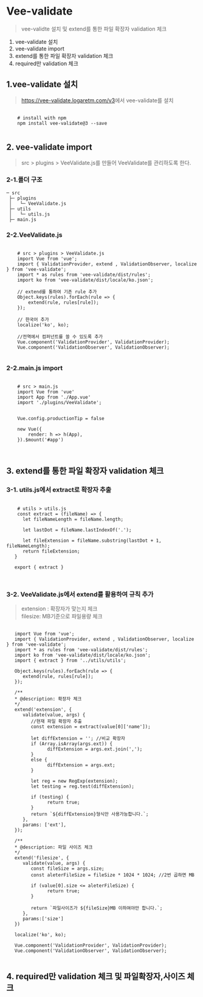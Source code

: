 # Vee-validate

> vee-validte 설치 및 extend를 통한 파일 확장자 validation 체크

1. vee-validate 설치
2. vee-validate import
3. extend를 통한 파일 확장자 validation 체크
4. required만 validation 체크

## 1.vee-validate 설치

> <https://vee-validate.logaretm.com/v3>에서 vee-validate를 설치

<pre>
 <code>
    # install with npm
    npm install vee-validate@3 --save
 </code>
</pre>

## 2. vee-validate import

> src > plugins > VeeValidate.js를 만들어 VeeValidate를 관리하도록 한다.

### 2-1.폴더 구조

```
─ src
 ├─ plugins
 │   └─ VeeValidate.js
 ├─ utils
 │   └─ utils.js
 ├─ main.js
```

### 2-2.VeeValidate.js

<pre>
 <code>
    # src > plugins > VeeValidate.js
    import Vue from 'vue';
    import { ValidationProvider, extend , ValidationObserver, localize } from 'vee-validate';
    import * as rules from 'vee-validate/dist/rules';
    import ko from 'vee-validate/dist/locale/ko.json';

    // extend를 통하여 기존 rule 추가
    Object.keys(rules).forEach(rule => {
        extend(rule, rules[rule]);
    });

    // 한국어 추가
    localize('ko', ko);

    //전역에서 컴퍼넌트를 쓸 수 있도록 추가
    Vue.component('ValidationProvider', ValidationProvider);
    Vue.component('ValidationObserver', ValidationObserver);
 </code>
</pre>

### 2-2.main.js import

<pre>
 <code>
    # src > main.js
    import Vue from 'vue'
    import App from './App.vue'
    import './plugins/VeeValidate';


    Vue.config.productionTip = false

    new Vue({
        render: h => h(App),
    }).$mount('#app')

 </code>
</pre>

## 3. extend를 통한 파일 확장자 validation 체크

### 3-1. utils.js에서 extract로 확장자 추출

<pre>
 <code>
    # utils > utils.js
    const extract = (fileName) => {
      let fileNameLength = fileName.length;

      let lastDot = fileName.lastIndexOf('.');

      let fileExtension = fileName.substring(lastDot + 1, fileNameLength);
      return fileExtension;
   }

   export { extract }

 </code>
</pre>

### 3-2. VeeValidate.js에서 extend를 활용하여 규칙 추가

> extension : 확장자가 맞는지 체크  
> filesize: MB기준으로 파일용량 체크

<pre>
 <code>
   import Vue from 'vue';
   import { ValidationProvider, extend , ValidationObserver, localize } from 'vee-validate';
   import * as rules from 'vee-validate/dist/rules';
   import ko from 'vee-validate/dist/locale/ko.json';
   import { extract } from '../utils/utils';

   Object.keys(rules).forEach(rule => {
      extend(rule, rules[rule]);
   });

   /**
   * @description: 확장자 체크
   */
   extend('extension', {
      validate(value, args) {
         //현재 파일 확장자 추출
         const extension = extract(value[0]['name']);
         
         let diffExtension = ''; //비교 확장자
         if (Array.isArray(args.ext)) {
               diffExtension = args.ext.join(',');
         }
         else { 
               diffExtension = args.ext;
         }

         let reg = new RegExp(extension);
         let testing = reg.test(diffExtension);

         if (testing) {
               return true;
         }
         return `${diffExtension}형식만 사용가능합니다.`;
      },
      params: ['ext'],
   });

   /**
   * @description: 파일 사이즈 체크
   */
   extend('filesize', {
      validate(value, args) { 
         const fileSize = args.size;
         const aleterFileSize = fileSize * 1024 * 1024; //2번 곱하면 MB

         if (value[0].size <= aleterFileSize) {
               return true;
         }

         return `파일사이즈가 ${fileSize}MB 이하여야만 합니다.`;
      },
      params:['size']
   })

   localize('ko', ko);

   Vue.component('ValidationProvider', ValidationProvider);
   Vue.component('ValidationObserver', ValidationObserver);
 </code>
</pre>

## 4. required만 validation 체크 및 파일확장자,사이즈 체크

<pre>
 <code>
   <template>
      <div>
            <h1>
               Main
            </h1>
            <ValidationObserver ref="forms">
            <ValidationProvider ref="refEmail" name="이메일" rules="required" v-slot="{ errors }">
               <input v-model="email" type="text" />
               <span>{{ errors[0] }}</span>
            </ValidationProvider>

            <ValidationProvider ref="refPassword" name="비밀번호" rules="required" v-slot="{ errors }">
               <input v-model="password" type="text" />
               <span>{{ errors[0] }}</span>
            </ValidationProvider>       

               <ValidationProvider ref="refFile" name="파일" rules="extension:jpg,pdf|filesize:1">
               <input type="file" id="refFile" @change="fileChanged($event)">
            </ValidationProvider> 
            </ValidationObserver>
            <button type="button" @click="submit()">제출</button>
      </div>
      </template>
      <script>
      export default {
      data(){
         return{
            email:'',
            password: '',
            file:'',
         }
      },
      mounted(){

      },
      methods:{
         async submit(){
            await this.$refs.forms.validate();//form validate
            const { $children } = await this.$refs.forms; // vue provider 추출

            let flag = true;
            //required 속성을 가진것을 추출
            $children.forEach((ele) => {
               //필수입력인지 확인여부
               if(ele['isRequired']){
                  if(!ele.flags.valid){
                  flag = false;
                  return false;
                  }
               }
            });

            if(!flag){
            alert('필수 값을 확인해주세요.')
            }
         },

         async fileChanged($event){
            const refFile = await this.$refs.refFile;
            const { valid } = await refFile.validate($event);
            
            if(!valid){
            const { errors } = refFile;
            alert(errors[0]);
            const fileEle = document.getElementById('refFile');
            fileEle.value = '';
            }
         }
      }
      }
      </script>
 </code>
</pre>
